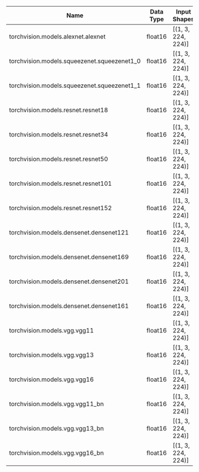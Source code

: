 | Name | Data Type | Input Shapes | torch2trt kwargs | Max Error | FPS (PyTorch) | FPS (TensorRT) |
|------|-----------|--------------|------------------|-----------|---------------|----------------|
| torchvision.models.alexnet.alexnet | float16 | [(1, 3, 224, 224)] | {'fp16_mode': True} | 1.91E-05 | 45.3 | 67.5 |
| torchvision.models.squeezenet.squeezenet1_0 | float16 | [(1, 3, 224, 224)] | {'fp16_mode': True} | 1.24E-02 | 40.5 | 130 |
| torchvision.models.squeezenet.squeezenet1_1 | float16 | [(1, 3, 224, 224)] | {'fp16_mode': True} | 1.46E-03 | 69.1 | 229 |
| torchvision.models.resnet.resnet18 | float16 | [(1, 3, 224, 224)] | {'fp16_mode': True} | 2.93E-03 | 28.6 | 87.6 |
| torchvision.models.resnet.resnet34 | float16 | [(1, 3, 224, 224)] | {'fp16_mode': True} | 1.56E-01 | 15.5 | 49.6 |
| torchvision.models.resnet.resnet50 | float16 | [(1, 3, 224, 224)] | {'fp16_mode': True} | 3.91E-02 | 11.3 | 33.4 |
| torchvision.models.resnet.resnet101 | float16 | [(1, 3, 224, 224)] | {'fp16_mode': True} | 0.00E+00 | 7.05 | 19.7 |
| torchvision.models.resnet.resnet152 | float16 | [(1, 3, 224, 224)] | {'fp16_mode': True} | 0.00E+00 | 4.74 | 13.9 |
| torchvision.models.densenet.densenet121 | float16 | [(1, 3, 224, 224)] | {'fp16_mode': True} | 2.38E-03 | 11.1 | 40.3 |
| torchvision.models.densenet.densenet169 | float16 | [(1, 3, 224, 224)] | {'fp16_mode': True} | 2.93E-03 | 8.13 | 31.9 |
| torchvision.models.densenet.densenet201 | float16 | [(1, 3, 224, 224)] | {'fp16_mode': True} | 2.44E-03 | 6.84 | 24.5 |
| torchvision.models.densenet.densenet161 | float16 | [(1, 3, 224, 224)] | {'fp16_mode': True} | 4.64E-03 | 4.01 | 15.2 |
| torchvision.models.vgg.vgg11 | float16 | [(1, 3, 224, 224)] | {'fp16_mode': True} | 3.81E-04 | 8.79 | 18 |
| torchvision.models.vgg.vgg13 | float16 | [(1, 3, 224, 224)] | {'fp16_mode': True} | 3.36E-04 | 6.4 | 14.4 |
| torchvision.models.vgg.vgg16 | float16 | [(1, 3, 224, 224)] | {'fp16_mode': True} | 3.83E-04 | 4.96 | 11.7 |
| torchvision.models.vgg.vgg11_bn | float16 | [(1, 3, 224, 224)] | {'fp16_mode': True} | 3.66E-04 | 8.46 | 18.2 |
| torchvision.models.vgg.vgg13_bn | float16 | [(1, 3, 224, 224)] | {'fp16_mode': True} | 4.43E-04 | 6.16 | 14.5 |
| torchvision.models.vgg.vgg16_bn | float16 | [(1, 3, 224, 224)] | {'fp16_mode': True} | 2.37E-04 | 4.83 | 11.8 |
